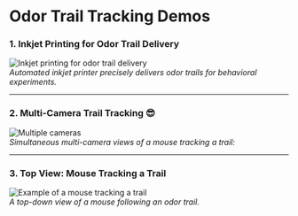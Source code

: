 # Odor Trail Tracking Demos

### 1. Inkjet Printing for Odor Trail Delivery
![Inkjet printing for odor trail delivery](data/Printer_video.gif)  
*Automated inkjet printer precisely delivers odor trails for behavioral experiments.*

---

### 2. Multi-Camera Trail Tracking 😎

![Multiple cameras](data/Trailtracking_3views_c.gif)  
*Simultaneous multi-camera views of a mouse tracking a trail:*

---

### 3. Top View: Mouse Tracking a Trail
![Example of a mouse tracking a trail](data/Trailtracking_top1_c.gif)  
*A top-down view of a mouse following an odor trail.*
